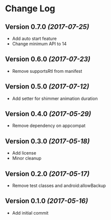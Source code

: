 # Change Log

Version 0.7.0 *(2017-07-25)*
----------------------------

* Add auto start feature
* Change minimum API to 14

Version 0.6.0 *(2017-07-23)*
----------------------------

* Remove supportsRtl from manifest

Version 0.5.0 *(2017-07-12)*
----------------------------

* Add setter for shimmer animation duration

Version 0.4.0 *(2017-05-29)*
----------------------------

* Remove dependency on appcompat

Version 0.3.0 *(2017-05-18)*
----------------------------

* Add license
* Minor cleanup

Version 0.2.0 *(2017-05-17)*
----------------------------

* Remove test classes and android:allowBackup

Version 0.1.0 *(2017-05-16)*
----------------------------

* Add initial commit